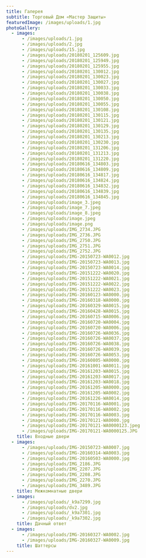 ```yaml
---
title: Галерея
subtitle: Торговый Дом «Мастер Защиты»
featuredImage: /images/uploads/1.jpg
photoGallery:
  - images:
      - /images/uploads/1.jpg
      - /images/uploads/2.jpg
      - /images/uploads/15.jpg
      - /images/uploads/20180201_125609.jpg
      - /images/uploads/20180201_125949.jpg
      - /images/uploads/20180201_125955.jpg
      - /images/uploads/20180201_130012.jpg
      - /images/uploads/20180201_130023.jpg
      - /images/uploads/20180201_130027.jpg
      - /images/uploads/20180201_130033.jpg
      - /images/uploads/20180201_130038.jpg
      - /images/uploads/20180201_130050.jpg
      - /images/uploads/20180201_130055.jpg
      - /images/uploads/20180201_130108.jpg
      - /images/uploads/20180201_130115.jpg
      - /images/uploads/20180201_130121.jpg
      - /images/uploads/20180201_130129.jpg
      - /images/uploads/20180201_130135.jpg
      - /images/uploads/20180201_130213.jpg
      - /images/uploads/20180201_130230.jpg
      - /images/uploads/20180201_131206.jpg
      - /images/uploads/20180201_131213.jpg
      - /images/uploads/20180201_131220.jpg
      - /images/uploads/20180616_134803.jpg
      - /images/uploads/20180616_134809.jpg
      - /images/uploads/20180616_134817.jpg
      - /images/uploads/20180616_134824.jpg
      - /images/uploads/20180616_134832.jpg
      - /images/uploads/20180616_134839.jpg
      - /images/uploads/20180616_134845.jpg
      - /images/uploads/image_3.jpeg
      - /images/uploads/image_7.jpeg
      - /images/uploads/image_8.jpeg
      - /images/uploads/image.jpeg
      - /images/uploads/image.png
      - /images/uploads/IMG_2734.JPG
      - /images/uploads/IMG_2736.JPG
      - /images/uploads/IMG_2750.JPG
      - /images/uploads/IMG_2751.JPG
      - /images/uploads/IMG_2752.JPG
      - /images/uploads/IMG-20150723-WA0012.jpg
      - /images/uploads/IMG-20150723-WA0013.jpg
      - /images/uploads/IMG-20150723-WA0014.jpg
      - /images/uploads/IMG-20151222-WA0020.jpg
      - /images/uploads/IMG-20151222-WA0021.jpg
      - /images/uploads/IMG-20151222-WA0022.jpg
      - /images/uploads/IMG-20151222-WA0023.jpg
      - /images/uploads/IMG-20160123-WA0000.jpg
      - /images/uploads/IMG-20160318-WA0000.jpg
      - /images/uploads/IMG-20160329-WA0015.jpg
      - /images/uploads/IMG-20160428-WA0015.jpg
      - /images/uploads/IMG-20160715-WA0006.jpg
      - /images/uploads/IMG-20160720-WA0004.jpg
      - /images/uploads/IMG-20160720-WA0006.jpg
      - /images/uploads/IMG-20160726-WA0036.jpg
      - /images/uploads/IMG-20160726-WA0037.jpg
      - /images/uploads/IMG-20160726-WA0038.jpg
      - /images/uploads/IMG-20160726-WA0039.jpg
      - /images/uploads/IMG-20160726-WA0053.jpg
      - /images/uploads/IMG-20160805-WA0000.jpg
      - /images/uploads/IMG-20161001-WA0011.jpg
      - /images/uploads/IMG-20161203-WA0015.jpg
      - /images/uploads/IMG-20161203-WA0017.jpg
      - /images/uploads/IMG-20161203-WA0018.jpg
      - /images/uploads/IMG-20161205-WA0000.jpg
      - /images/uploads/IMG-20161205-WA0002.jpg
      - /images/uploads/IMG-20161226-WA0014.jpg
      - /images/uploads/IMG-20170116-WA0001.jpg
      - /images/uploads/IMG-20170116-WA0002.jpg
      - /images/uploads/IMG-20170116-WA0003.jpg
      - /images/uploads/IMG-20170121-WA0000.jpg
      - /images/uploads/IMG-20170121-WA0000123.jpeg
      - /images/uploads/IMG-20170121-WA0000125.JPG
    title: Входные двери
  - images:
      - /images/uploads/IMG-20150723-WA0007.jpg
      - /images/uploads/IMG-20160314-WA0003.jpg
      - /images/uploads/IMG-20160503-WA0000.jpg
      - /images/uploads/IMG_2186.JPG
      - /images/uploads/IMG_2207.JPG
      - /images/uploads/IMG_2208.JPG
      - /images/uploads/IMG_2270.JPG
      - /images/uploads/IMG_3489.JPG
    title: Межкомнатные двери
  - images:
      - /images/uploads/_k9a7299.jpg
      - /images/uploads/dv2.jpg
      - /images/uploads/_k9a7301.jpg
      - /images/uploads/_k9a7302.jpg
    title: Дачный ответ
  - images:
      - /images/uploads/IMG-20160327-WA0002.jpg
      - /images/uploads/IMG-20160327-WA0009.jpg
    title: Шаттерсы
---
```


